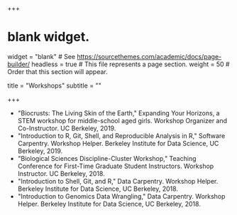+++
# blank widget.
widget = "blank"  # See https://sourcethemes.com/academic/docs/page-builder/
headless = true  # This file represents a page section.
weight = 50  # Order that this section will appear.

title = "Workshops"
subtitle = ""

+++

* "Biocrusts: The Living Skin of the Earth," Expanding Your Horizons, a STEM workshop for middle-school aged girls. Workshop Organizer and Co-Instructor. UC Berkeley, 2019. 
* "Introduction to R, Git, Shell, and Reproducible Analysis in R," Software Carpentry. Workshop Helper. Berkeley Institute for Data Science, UC Berkeley, 2019. 
* "Biological Sciences Discipline-Cluster Workshop," Teaching Conference for First-Time Graduate Student Instructors. Workshop Instructor. UC Berkeley, 2018. 
* "Introduction to Shell, Git, and R," Data Carpentry. Workshop Helper. Berkeley Institute for Data Science, UC Berkeley, 2018. 
* "Introduction to Genomics Data Wrangling," Data Carpentry. Workshop Helper. Berkeley Institute for Data Science, UC Berkeley, 2018.
